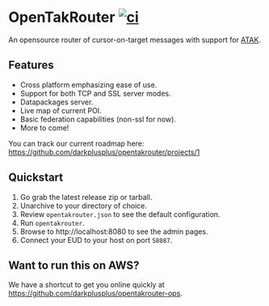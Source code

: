 # OpenTakRouter [![ci](https://github.com/darkplusplus/opentakrouter/actions/workflows/ci.yml/badge.svg)](https://github.com/darkplusplus/opentakrouter/actions/workflows/ci.yml)

An opensource router of cursor-on-target messages with support for [ATAK](https://github.com/deptofdefense/AndroidTacticalAssaultKit-CIV).

## Features

- Cross platform emphasizing ease of use.
- Support for both TCP and SSL server modes.
- Datapackages server.
- Live map of current POI.
- Basic federation capabilities (non-ssl for now).
- More to come!

You can track our current roadmap here: https://github.com/darkplusplus/opentakrouter/projects/1

## Quickstart

1. Go grab the latest release zip or tarball.
2. Unarchive to your directory of choice.
3. Review `opentakrouter.json` to see the default configuration. 
4. Run `opentakrouter`.
5. Browse to http://localhost:8080 to see the admin pages.
6. Connect your EUD to your host on port `58087`.


## Want to run this on AWS?

We have a shortcut to get you online quickly at https://github.com/darkplusplus/opentakrouter-ops.
